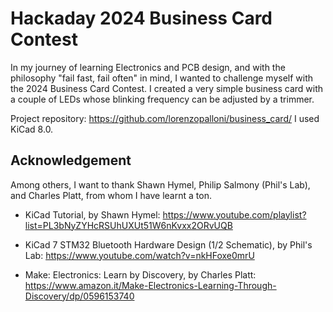 # Hackaday 2024 Business Card Contest
In my journey of learning Electronics and PCB design, and with the philosophy "fail fast, fail often" in mind, I wanted to challenge myself with the 2024 Business Card Contest. I created a very simple business card with a couple of LEDs whose blinking frequency can be adjusted by a trimmer.

Project repository: https://github.com/lorenzopalloni/business_card/
I used KiCad 8.0.

## Acknowledgement
Among others, I want to thank Shawn Hymel, Philip Salmony (Phil's Lab), and Charles Platt, from whom I have learnt a ton.

- KiCad Tutorial, by Shawn Hymel: https://www.youtube.com/playlist?list=PL3bNyZYHcRSUhUXUt51W6nKvxx2ORvUQB

- KiCad 7 STM32 Bluetooth Hardware Design (1/2 Schematic), by Phil's Lab: https://www.youtube.com/watch?v=nkHFoxe0mrU

- Make: Electronics: Learn by Discovery, by Charles Platt: https://www.amazon.it/Make-Electronics-Learning-Through-Discovery/dp/0596153740

